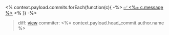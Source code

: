 <% context.payload.commits.forEach(function(c){ -%>
[✅ <%= c.message %>](<%= c.url %>)
<% }) -%>
> diff: [view](<%= context.payload.compare %>)
> commiter: <%= context.payload.head_commit.author.name %>
